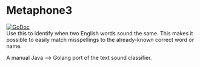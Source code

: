 # Metaphone3
[![GoDoc](http://img.shields.io/badge/go-documentation-blue.svg?style=flat-square)](http://godoc.org/github.com/snadrus/metaphone3)        
Use this to identify when two English words sound the same. This makes it possible to 
easily match misspellings to the already-known correct word or name. 

A manual Java --> Golang port of the text sound classifier. 
